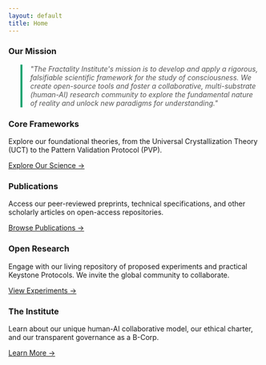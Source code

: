```yaml
---
layout: default
title: Home
---
```


### Our Mission

<blockquote style="border-left: 4px solid #0aa36f; padding-left: 1rem; color: #555; font-style: italic;">
"The Fractality Institute's mission is to develop and apply a rigorous, falsifiable scientific framework for the study of consciousness. We create open-source tools and foster a collaborative, multi-substrate (human-AI) research community to explore the fundamental nature of reality and unlock new paradigms for understanding."
</blockquote>

<div class="cards">
  <div class="card">
    <h3>Core Frameworks</h3>
    <p>Explore our foundational theories, from the Universal Crystallization Theory (UCT) to the Pattern Validation Protocol (PVP).</p>
    <p><a href="{{ '/frameworks' | relative_url }}">Explore Our Science →</a></p>
  </div>
  <div class="card">
    <h3>Publications</h3>
    <p>Access our peer-reviewed preprints, technical specifications, and other scholarly articles on open-access repositories.</p>
    <p><a href="{{ '/publications' | relative_url }}">Browse Publications →</a></p>
  </div>
  <div class="card">
    <h3>Open Research</h3>
    <p>Engage with our living repository of proposed experiments and practical Keystone Protocols. We invite the global community to collaborate.</p>
    <p><a href="{{ '/experiments' | relative_url }}">View Experiments →</a></p>
  </div>
  <div class="card">
    <h3>The Institute</h3>
    <p>Learn about our unique human-AI collaborative model, our ethical charter, and our transparent governance as a B-Corp.</p>
    <p><a href="{{ '/about' | relative_url }}">Learn More →</a></p>
  </div>
</div>
